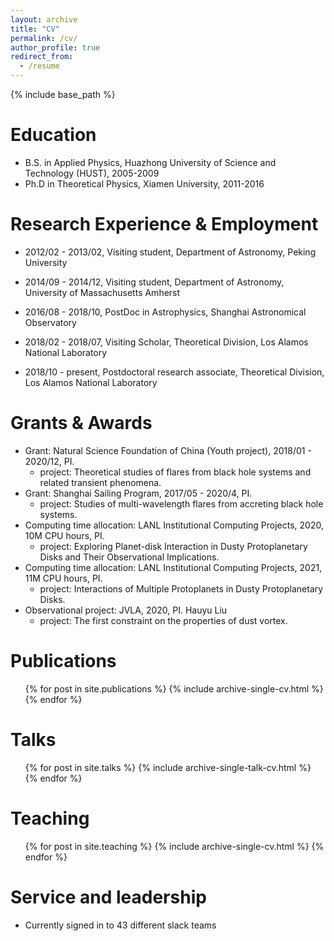 ```yaml
---
layout: archive
title: "CV"
permalink: /cv/
author_profile: true
redirect_from:
  - /resume
---
```


{% include base_path %}

Education
======
* B.S. in Applied Physics, Huazhong University of Science and Technology (HUST), 2005-2009
* Ph.D in Theoretical Physics, Xiamen University, 2011-2016

Research Experience \& Employment
======
* 2012/02 - 2013/02, Visiting student, Department of Astronomy, Peking University
  
* 2014/09 - 2014/12, Visiting student, Department of Astronomy, University of Massachusetts Amherst

* 2016/08 - 2018/10, PostDoc in Astrophysics, Shanghai Astronomical Observatory

* 2018/02 - 2018/07, Visiting Scholar, Theoretical Division, Los Alamos National Laboratory

* 2018/10 - present, Postdoctoral research associate, Theoretical Division, Los Alamos National Laboratory

Grants \& Awards
======
* Grant: Natural Science Foundation of China (Youth project), 2018/01 - 2020/12, PI.
  * project: Theoretical studies of flares from black hole systems and related transient phenomena.
* Grant: Shanghai Sailing Program, 2017/05 - 2020/4, PI.
  * project: Studies of multi-wavelength flares from accreting black hole systems.
* Computing time allocation: LANL Institutional Computing Projects, 2020, 10M CPU hours, PI.
  * project: Exploring Planet-disk Interaction in Dusty Protoplanetary Disks and Their Observational Implications.
* Computing time allocation: LANL Institutional Computing Projects, 2021, 11M CPU hours, PI.
  * project: Interactions of Multiple Protoplanets in Dusty Protoplanetary Disks.
* Observational project: JVLA, 2020, PI. Hauyu Liu
  * project: The first constraint on the properties of dust vortex.

Publications
======
  <ul>{% for post in site.publications %}
    {% include archive-single-cv.html %}
  {% endfor %}</ul>
  
Talks
======
  <ul>{% for post in site.talks %}
    {% include archive-single-talk-cv.html %}
  {% endfor %}</ul>
  
Teaching
======
  <ul>{% for post in site.teaching %}
    {% include archive-single-cv.html %}
  {% endfor %}</ul>
  
Service and leadership
======
* Currently signed in to 43 different slack teams
